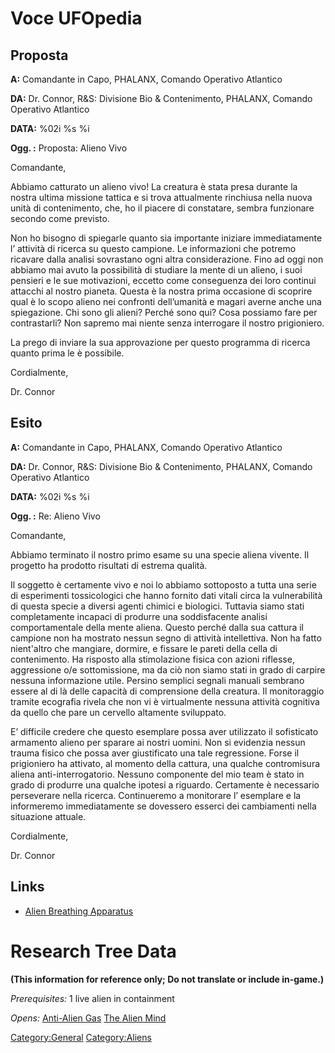 # Voce UFOpedia

## Proposta

**A:** Comandante in Capo, PHALANX, Comando Operativo Atlantico

**DA:** Dr. Connor, R&S: Divisione Bio & Contenimento, PHALANX, Comando
Operativo Atlantico

**DATA:** %02i %s %i

**Ogg. :** Proposta: Alieno Vivo

Comandante,

Abbiamo catturato un alieno vivo! La creatura è stata presa durante la
nostra ultima missione tattica e si trova attualmente rinchiusa nella
nuova unità di contenimento, che, ho il piacere di constatare, sembra
funzionare secondo come previsto.

Non ho bisogno di spiegarle quanto sia importante iniziare
immediatamente l’ attività di ricerca su questo campione. Le
informazioni che potremo ricavare dalla analisi sovrastano ogni altra
considerazione. Fino ad oggi non abbiamo mai avuto la possibilità di
studiare la mente di un alieno, i suoi pensieri e le sue motivazioni,
eccetto come conseguenza dei loro continui attacchi al nostro pianeta.
Questa è la nostra prima occasione di scoprire qual è lo scopo alieno
nei confronti dell’umanità e magari averne anche una spiegazione. Chi
sono gli alieni? Perché sono qui? Cosa possiamo fare per contrastarli?
Non sapremo mai niente senza interrogare il nostro prigioniero.

La prego di inviare la sua approvazione per questo programma di ricerca
quanto prima le è possibile.

Cordialmente,

Dr. Connor

## Esito

**A:** Comandante in Capo, PHALANX, Comando Operativo Atlantico

**DA:** Dr. Connor, R&S: Divisione Bio & Contenimento, PHALANX, Comando
Operativo Atlantico

**DATA:** %02i %s %i

**Ogg. :** Re: Alieno Vivo

Comandante,

Abbiamo terminato il nostro primo esame su una specie aliena vivente. Il
progetto ha prodotto risultati di estrema qualità.

Il soggetto è certamente vivo e noi lo abbiamo sottoposto a tutta una
serie di esperimenti tossicologici che hanno fornito dati vitali circa
la vulnerabilità di questa specie a diversi agenti chimici e biologici.
Tuttavia siamo stati completamente incapaci di produrre una
soddisfacente analisi comportamentale della mente aliena. Questo perché
dalla sua cattura il campione non ha mostrato nessun segno di attività
intellettiva. Non ha fatto nient'altro che mangiare, dormire, e fissare
le pareti della cella di contenimento. Ha risposto alla stimolazione
fisica con azioni riflesse, aggressione o/e sottomissione, ma da ciò non
siamo stati in grado di carpire nessuna informazione utile. Persino
semplici segnali manuali sembrano essere al di là delle capacità di
comprensione della creatura. Il monitoraggio tramite ecografia rivela
che non vi è virtualmente nessuna attività cognitiva da quello che pare
un cervello altamente sviluppato.

E’ difficile credere che questo esemplare possa aver utilizzato il
sofisticato armamento alieno per sparare ai nostri uomini. Non si
evidenzia nessun trauma fisico che possa aver giustificato una tale
regressione. Forse il prigioniero ha attivato, al momento della cattura,
una qualche contromisura aliena anti-interrogatorio. Nessuno componente
del mio team è stato in grado di produrre una qualche ipotesi a
riguardo. Certamente è necessario perseverare nella ricerca.
Continueremo a monitorare l’ esemplare e la informeremo immediatamente
se dovessero esserci dei cambiamenti nella situazione attuale.

Cordialmente,

Dr. Connor

## Links

- [Alien Breathing
  Apparatus](Research/Alien_Breathing_Apparatus "wikilink")

# Research Tree Data

**(This information for reference only; Do not translate or include
in-game.)**

*Prerequisites:* 1 live alien in containment

*Opens:* [Anti-Alien Gas](Research/Anti-Alien_Gas "wikilink") [The Alien
Mind](Aliens/The_Alien_Mind "wikilink")

[Category:General](Category:General "wikilink")
[Category:Aliens](Category:Aliens "wikilink")